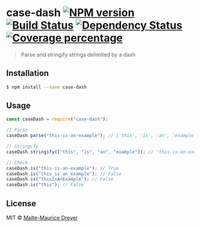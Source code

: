 # case-dash [![NPM version][npm-image]][npm-url] [![Build Status][travis-image]][travis-url] [![Dependency Status][daviddm-image]][daviddm-url] [![Coverage percentage][coveralls-image]][coveralls-url]

> Parse and stringify strings delimited by a dash

## Installation

```sh
$ npm install --save case-dash
```

## Usage

```js
const caseDash = require("case-dash");

// Parse
caseDash.parse("this-is-an-example"); // ['this', 'is', 'an', 'example']

// Stringify
caseDash.stringify(["this", "is", "an", "example"]); // 'this-is-an-example'

// Check
caseDash.is("this-is-an-example"); // True
caseDash.is("this_is_an_example"); // False
caseDash.is("thisIsAnExample"); // False
caseDash.is("this"); // False
```

## License

MIT © [Malte-Maurice Dreyer](https://github.com/Myhlamaeus)

[npm-image]: https://badge.fury.io/js/case-dash.svg
[npm-url]: https://npmjs.org/package/case-dash
[travis-image]: https://travis-ci.org/Myhlamaeus/case-dash.svg?branch=master
[travis-url]: https://travis-ci.org/Myhlamaeus/case-dash
[daviddm-image]: https://david-dm.org/Myhlamaeus/case-dash.svg?theme=shields.io
[daviddm-url]: https://david-dm.org/Myhlamaeus/case-dash
[coveralls-image]: https://coveralls.io/repos/Myhlamaeus/case-dash/badge.svg
[coveralls-url]: https://coveralls.io/r/Myhlamaeus/case-dash
